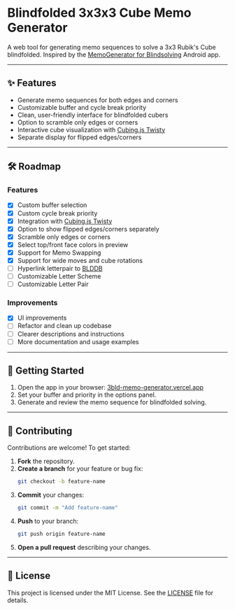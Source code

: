 # Blindfolded 3x3x3 Cube Memo Generator

A web tool for generating memo sequences to solve a 3x3 Rubik's Cube blindfolded.
Inspired by the [MemoGenerator for Blindsolving](https://play.google.com/store/apps/details?id=de.jojo.memogenerator) Android app.

---

## ✨ Features

- Generate memo sequences for both edges and corners
- Customizable buffer and cycle break priority
- Clean, user-friendly interface for blindfolded cubers
- Option to scramble only edges or corners
- Interactive cube visualization with [Cubing.js Twisty](https://js.cubing.net/cubing/twisty/)
- Separate display for flipped edges/corners

---

## 🛠️ Roadmap

### Features

- [x] Custom buffer selection
- [x] Custom cycle break priority
- [x] Integration with [Cubing.js Twisty](https://js.cubing.net/cubing/twisty/)
- [x] Option to show flipped edges/corners separately
- [x] Scramble only edges or corners
- [x] Select top/front face colors in preview
- [x] Support for Memo Swapping
- [x] Support for wide moves and cube rotations
- [ ] Hyperlink letterpair to [BLDDB](https://blddb.net/)
- [ ] Customizable Letter Scheme
- [ ] Customizable Letter Pair

### Improvements

- [x] UI improvements
- [ ] Refactor and clean up codebase
- [ ] Clearer descriptions and instructions
- [ ] More documentation and usage examples

---

## 🚀 Getting Started

1. Open the app in your browser: [3bld-memo-generator.vercel.app](https://3bld-memo-generator.vercel.app/)
2. Set your buffer and priority in the options panel.
3. Generate and review the memo sequence for blindfolded solving.

---

## 🤝 Contributing

Contributions are welcome! To get started:

1. **Fork** the repository.
2. **Create a branch** for your feature or bug fix:
   ```bash
   git checkout -b feature-name
   ```
3. **Commit** your changes:
   ```bash
   git commit -m "Add feature-name"
   ```
4. **Push** to your branch:
   ```bash
   git push origin feature-name
   ```
5. **Open a pull request** describing your changes.

---

## 📄 License

This project is licensed under the MIT License. See the [LICENSE](LICENSE) file for details.
